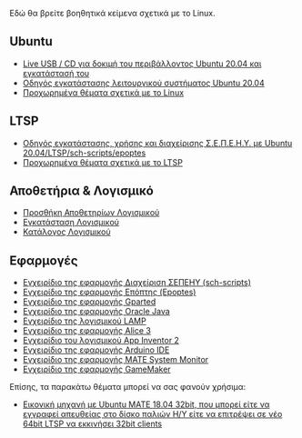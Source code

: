 Εδώ θα βρείτε βοηθητικά κείμενα σχετικά με το Linux.

## Ubuntu

  - [Live USB / CD για δοκιμή του περιβάλλοντος Ubuntu 20.04 και
    εγκατάστασή του](liveusb.md)
  - [Οδηγός εγκατάστασης λειτουργικού συστήματος Ubuntu
    20.04](Εγκατάσταση_Ubuntu/index.md)
  - [Προχωρημένα θέματα σχετικά με το
    Linux](Προχωρημένα/index.md)

## LTSP

  - [Οδηγός εγκατάστασης, χρήσης και διαχείρισης Σ.Ε.Π.Ε.Η.Υ. με Ubuntu
    20.04/LTSP/sch-scripts/epoptes](LTSP/index.md)
  - [Προχωρημένα θέματα σχετικά με το
    LTSP](LTSP/Προχωρημένα/index.md)

## Αποθετήρια & Λογισμικό

  - [Προσθήκη Αποθετηρίων Λογισμικού](Αποθετήρια.md)
  - [Εγκατάσταση Λογισμικού](Εγκατάσταση_λογισμικού.md)
  - [Κατάλογος Λογισμικού](Λογισμικό.md)

## Εφαρμογές

  - [Εγχειρίδιο της εφαρμογής Διαχείριση ΣΕΠΕΗΥ
    (sch-scripts)](sch-scripts/index.md)
  - [Εγχειρίδιο της εφαρμογής Επόπτης
    (Epoptes)](epoptes/index.md)
  - [Εγχειρίδιο της εφαρμογής Gparted](Gparted/index.md)
  - [Εγχειρίδιο της εφαρμογής Oracle Java](Oracle_Java.md)
  - [Εγχειρίδιο της λογισμικού LAMP](LAMP_server/index.md)
  - [Εγχειρίδιο της εφαρμογής Alice 3](Alice3.md)
  - [Εγχειρίδιο του λογισμικού App Inventor
    2](App_Inventor_2.md)
  - [Εγχειρίδιο της εφαρμογής Arduino IDE](Arduino.md)
  - [Εγχειρίδιο της εφαρμογής MATE System
    Monitor](mate-system-monitor.md)
  - [Εγχειρίδιο της εφαρμογής GameMaker](GameMaker.md)

Επίσης, τα παρακάτω θέματα μπορεί να σας φανούν χρήσιμα:

  - [Εικονική μηχανή με Ubuntu MATE 18.04 32bit, που μπορεί είτε να
    εγγραφεί απευθείας στο δίσκο παλιών Η/Υ είτε να επιτρέψει σε
    νέο 64bit LTSP να εκκινήσει 32bit
    clients](LTSP/VM.md)
